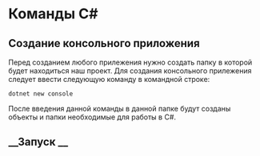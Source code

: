 # __Команды C#__

## __Создание консольного приложения__

Перед созданием любого прилежения нужно создать папку в которой будет находиться наш проект.
Для создания консольного прилежения следует ввести следующую команду в командной строке:

    dotnet new console

После введения данной команды в данной папке будут созданы объекты и папки необходимые для работы в C#.

## __Запуск __

